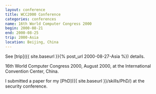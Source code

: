 ```yaml
---
layout: conference
title: WCC2000 Conference
categories: conferences
name: 16th World Computer Congress 2000
begin: 2000-08-21
end: 2000-08-25
trip: 2000-Asia
location: Beijing, China
---
```


See [trip]({{ site.baseurl }}{% post_url 2000-08-27-Asia %}) details.

16th World Computer Congress 2000, August 2000, at the International
Convention Center, China.

I submitted a paper for my [PhD]({{ site.baseurl }}/skills/PhD/) at the
security conference.
